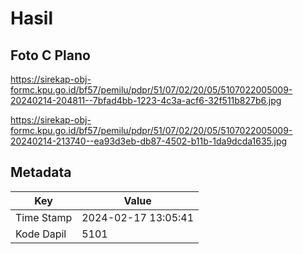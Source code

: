 # Hasil

## Foto C Plano

https://sirekap-obj-formc.kpu.go.id/bf57/pemilu/pdpr/51/07/02/20/05/5107022005009-20240214-204811--7bfad4bb-1223-4c3a-acf6-32f511b827b6.jpg

https://sirekap-obj-formc.kpu.go.id/bf57/pemilu/pdpr/51/07/02/20/05/5107022005009-20240214-213740--ea93d3eb-db87-4502-b11b-1da9dcda1635.jpg


## Metadata

| Key        | Value               |
| ---------- | ------------------- |
| Time Stamp | 2024-02-17 13:05:41 |
| Kode Dapil | 5101                |




